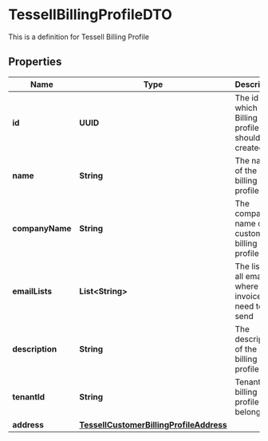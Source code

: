 

# TessellBillingProfileDTO

This is a definition for Tessell Billing Profile

## Properties

Name | Type | Description | Notes
------------ | ------------- | ------------- | -------------
**id** | **UUID** | The id for which the Billing profile should be created |  [optional]
**name** | **String** | The name of the billing profile |  [optional]
**companyName** | **String** | The company name of customer in billing profile |  [optional]
**emailLists** | **List&lt;String&gt;** | The list of all emails where invoice need to send |  [optional]
**description** | **String** | The description of the billing profile |  [optional]
**tenantId** | **String** | Tenant this billing profile belongs to |  [optional]
**address** | [**TessellCustomerBillingProfileAddress**](TessellCustomerBillingProfileAddress.md) |  |  [optional]



